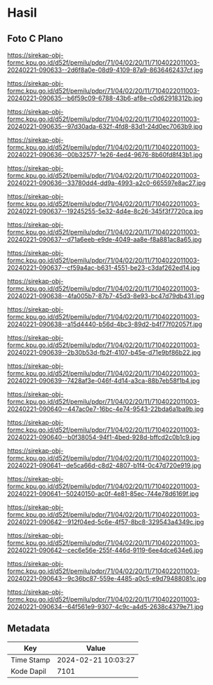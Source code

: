 # Hasil

## Foto C Plano

https://sirekap-obj-formc.kpu.go.id/d52f/pemilu/pdpr/71/04/02/20/11/7104022011003-20240221-090633--2d6f8a0e-08d9-4109-87a9-8636462437cf.jpg

https://sirekap-obj-formc.kpu.go.id/d52f/pemilu/pdpr/71/04/02/20/11/7104022011003-20240221-090635--b6f59c09-6788-43b6-af8e-c0d62918312b.jpg

https://sirekap-obj-formc.kpu.go.id/d52f/pemilu/pdpr/71/04/02/20/11/7104022011003-20240221-090635--97d30ada-632f-4fd8-83d1-24d0ec7063b9.jpg

https://sirekap-obj-formc.kpu.go.id/d52f/pemilu/pdpr/71/04/02/20/11/7104022011003-20240221-090636--00b32577-1e26-4ed4-9676-8b60fd8f43b1.jpg

https://sirekap-obj-formc.kpu.go.id/d52f/pemilu/pdpr/71/04/02/20/11/7104022011003-20240221-090636--33780dd4-dd9a-4993-a2c0-665597e8ac27.jpg

https://sirekap-obj-formc.kpu.go.id/d52f/pemilu/pdpr/71/04/02/20/11/7104022011003-20240221-090637--19245255-5e32-4d4e-8c26-345f3f7720ca.jpg

https://sirekap-obj-formc.kpu.go.id/d52f/pemilu/pdpr/71/04/02/20/11/7104022011003-20240221-090637--d71a6eeb-e9de-4049-aa8e-f8a881ac8a65.jpg

https://sirekap-obj-formc.kpu.go.id/d52f/pemilu/pdpr/71/04/02/20/11/7104022011003-20240221-090637--cf59a4ac-b631-4551-be23-c3daf262ed14.jpg

https://sirekap-obj-formc.kpu.go.id/d52f/pemilu/pdpr/71/04/02/20/11/7104022011003-20240221-090638--4fa005b7-87b7-45d3-8e93-bc47d79db431.jpg

https://sirekap-obj-formc.kpu.go.id/d52f/pemilu/pdpr/71/04/02/20/11/7104022011003-20240221-090638--a15d4440-b56d-4bc3-89d2-b4f77f02057f.jpg

https://sirekap-obj-formc.kpu.go.id/d52f/pemilu/pdpr/71/04/02/20/11/7104022011003-20240221-090639--2b30b53d-fb2f-4107-b45e-d71e9bf86b22.jpg

https://sirekap-obj-formc.kpu.go.id/d52f/pemilu/pdpr/71/04/02/20/11/7104022011003-20240221-090639--7428af3e-046f-4d14-a3ca-88b7eb58f1b4.jpg

https://sirekap-obj-formc.kpu.go.id/d52f/pemilu/pdpr/71/04/02/20/11/7104022011003-20240221-090640--447ac0e7-16bc-4e74-9543-22bda6a1ba9b.jpg

https://sirekap-obj-formc.kpu.go.id/d52f/pemilu/pdpr/71/04/02/20/11/7104022011003-20240221-090640--b0f38054-94f1-4bed-928d-bffcd2c0b1c9.jpg

https://sirekap-obj-formc.kpu.go.id/d52f/pemilu/pdpr/71/04/02/20/11/7104022011003-20240221-090641--de5ca66d-c8d2-4807-b1f4-0c47d720e919.jpg

https://sirekap-obj-formc.kpu.go.id/d52f/pemilu/pdpr/71/04/02/20/11/7104022011003-20240221-090641--50240150-ac0f-4e81-85ec-744e78d6169f.jpg

https://sirekap-obj-formc.kpu.go.id/d52f/pemilu/pdpr/71/04/02/20/11/7104022011003-20240221-090642--912f04ed-5c6e-4f57-8bc8-329543a4349c.jpg

https://sirekap-obj-formc.kpu.go.id/d52f/pemilu/pdpr/71/04/02/20/11/7104022011003-20240221-090642--cec6e56e-255f-446d-9119-6ee4dce634e6.jpg

https://sirekap-obj-formc.kpu.go.id/d52f/pemilu/pdpr/71/04/02/20/11/7104022011003-20240221-090643--9c36bc87-559e-4485-a0c5-e9d79488081c.jpg

https://sirekap-obj-formc.kpu.go.id/d52f/pemilu/pdpr/71/04/02/20/11/7104022011003-20240221-090634--64f561e9-9307-4c9c-a4d5-2638c4379e71.jpg


## Metadata

| Key        | Value               |
| ---------- | ------------------- |
| Time Stamp | 2024-02-21 10:03:27 |
| Kode Dapil | 7101                |



